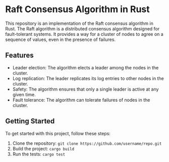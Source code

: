 # Raft Consensus Algorithm in Rust

This repository is an implementation of the Raft consensus algorithm in Rust. The Raft algorithm is a distributed consensus algorithm designed for fault-tolerant systems. It provides a way for a cluster of nodes to agree on a sequence of values, even in the presence of failures.

## Features

- Leader election: The algorithm elects a leader among the nodes in the cluster.
- Log replication: The leader replicates its log entries to other nodes in the cluster.
- Safety: The algorithm ensures that only a single leader is active at any given time.
- Fault tolerance: The algorithm can tolerate failures of nodes in the cluster.

## Getting Started

To get started with this project, follow these steps:

1. Clone the repository: `git clone https://github.com/username/repo.git`
2. Build the project: `cargo build`
3. Run the tests: `cargo test`